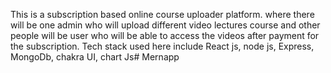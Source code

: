 This is a subscription based online course uploader platform. where there will be one admin who will upload different video lectures course and other people will be user who will be able to access the videos after payment for the subscription. Tech stack used here include React js, node js, Express, MongoDb, chakra UI, chart Js# Mernapp
